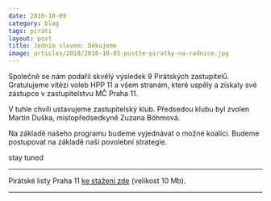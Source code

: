 ```yaml
---
date: 2018-10-09
category: blog
tags: piráti
layout: post
title: Jedním slovem: Děkujeme
image: articles/2018/2018-10-05-pustte-piratky-na-radnice.jpg
---
```


Společně se nám podařil skvělý výsledek 9 Pirátských zastupitelů. Gratulujeme vítězi voleb HPP 11 a všem stranám, které uspěly a získaly své zástupce v zastupitelstvu MČ Praha 11.

V tuhle chvíli ustavujeme zastupitelský klub. Předsedou klubu byl zvolen Martin Duška, místopředsedkyně Zuzana Böhmová.

Na základě našeho programu budeme vyjednávat o možné koalici. Budeme postupovat na základě naší povolební strategie.

stay tuned

---

Pirátské listy Praha 11 [ke stažení zde](/assets/pdf/2018-07-10-praha-11.pdf) (velikost 10 Mb).

- - -
